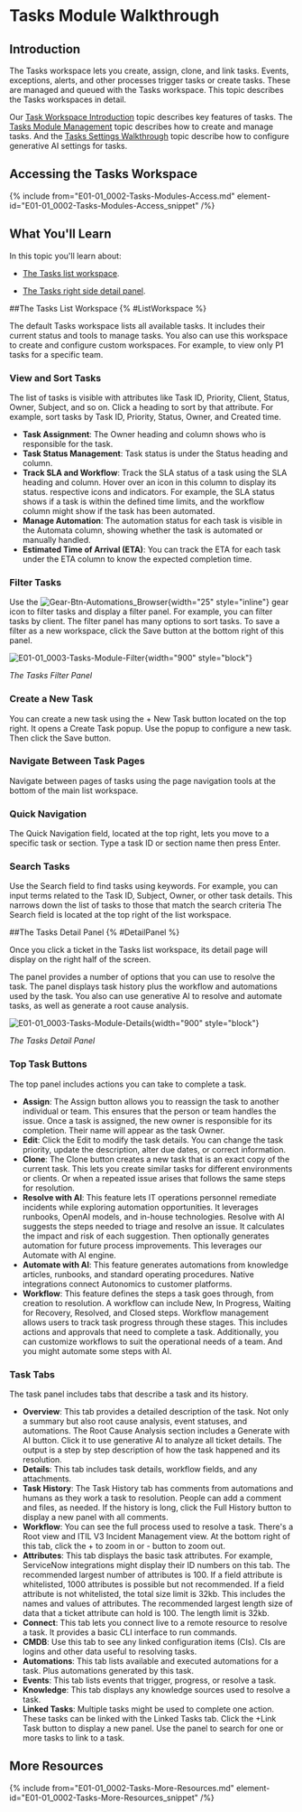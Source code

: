 # Tasks Module Walkthrough

## Introduction

The Tasks workspace lets you create, assign, clone, and link tasks. Events, exceptions, alerts, and other processes trigger tasks or create tasks. These are managed and queued with the Tasks workspace. This topic describes the Tasks workspaces in detail.

Our [Task Workspace Introduction](E01-01_0002-Tasks-Module-Intro.md) topic describes key features of tasks. The [Tasks Module Management](E01-01_0004-Tasks-Mgmnt.md) topic describes how to create and manage tasks. And the [Tasks Settings Walkthrough](E01-01_0005-Settings-Mod-Walk.md) topic describe how to configure generative AI settings for tasks.

## Accessing the Tasks Workspace

{% include from="E01-01_0002-Tasks-Modules-Access.md" element-id="E01-01_0002-Tasks-Modules-Access_snippet" /%}

## What You'll Learn

In this topic you'll learn about:

* [The Tasks list workspace](#ListWorkspace).

* [The Tasks right side detail panel](#DetailPanel).

##The Tasks List Workspace {% #ListWorkspace %}

The default Tasks workspace lists all available tasks. It includes their current status and tools to manage tasks. You also can use this workspace to create and configure custom workspaces. For example, to view only P1 tasks for a specific team.

### View and Sort Tasks

The list of tasks is visible with attributes like Task ID, Priority, Client, Status, Owner, Subject, and so on. Click a heading to sort by that attribute. For example, sort tasks by Task ID, Priority, Status, Owner, and Created time.

* **Task Assignment**: The Owner heading and column shows who is responsible for the task.
* **Task Status Management**: Task status is under the Status heading and column.
* **Track SLA and Workflow**: Track the SLA status of a task using the SLA heading and column. Hover over an icon in this column to display its status. respective icons and indicators. For example, the SLA status shows if a task is within the defined time limits, and the workflow column might show if the task has been automated.
* **Manage Automation**: The automation status for each task is visible in the Automata column, showing whether the task is automated or manually handled.
* **Estimated Time of Arrival (ETA)**: You can track the ETA for each task under the ETA column to know the expected completion time.

### Filter Tasks

Use the ![Gear-Btn-Automations_Browser](Gear-Btn-Automations_Browser.png){width="25" style="inline"} gear icon to filter tasks and display a filter panel. For example, you can filter tasks by client. The filter panel has many options to sort tasks. To save a filter as a new workspace, click the Save button at the bottom right of this panel.

![E01-01_0003-Tasks-Module-Filter](E01-01_0003-Tasks-Module-Filter.png){width="900" style="block"}

*The Tasks Filter Panel*

### Create a New Task

You can create a new task using the + New Task button located on the top right. It opens a Create Task popup. Use the popup to configure a new task. Then click the Save button.

### Navigate Between Task Pages

Navigate between pages of tasks using the page navigation tools at the bottom of the main list workspace.

### Quick Navigation

The Quick Navigation field, located at the top right, lets you move to a specific task or section. Type a task ID or section name then press Enter.

### Search Tasks

Use the Search field to find tasks using keywords. For example, you can input terms related to the Task ID, Subject, Owner, or other task details. This narrows down the list of tasks to those that match the search criteria The Search field is located at the top right of the list workspace.

##The Tasks Detail Panel {% #DetailPanel %}

Once you click a ticket in the Tasks list workspace, its detail page will display on the right half of the screen.

The panel provides a number of options that you can use to resolve the task. The panel displays task history plus the workflow and automations used by the task. You also can use generative AI to resolve and automate tasks, as well as generate a root cause analysis.

![E01-01_0003-Tasks-Module-Details](E01-01_0003-Tasks-Module-Details.png){width="900" style="block"}

*The Tasks Detail Panel*

### Top Task Buttons

The top panel includes actions you can take to complete a task.

* **Assign**: The Assign button allows you to reassign the task to another individual or team. This ensures that the person or team handles the issue. Once a task is assigned, the new owner is responsible for its completion. Their name will appear as the task Owner.
* **Edit**: Click the Edit to modify the task details. You can change the task priority, update the description, alter due dates, or correct information.
* **Clone**: The Clone button creates a new task that is an exact copy of the current task. This lets you create similar tasks for different environments or clients. Or when a repeated issue arises that follows the same steps for resolution.
* **Resolve with AI**: This feature lets IT operations personnel remediate incidents while exploring automation opportunities. It leverages runbooks, OpenAI models, and in-house technologies. Resolve with AI suggests the steps needed to triage and resolve an issue. It calculates the impact and risk of each suggestion. Then optionally generates automation for future process improvements. This leverages our Automate with AI engine.
* **Automate with AI**: This feature generates automations from knowledge articles, runbooks, and standard operating procedures. Native integrations connect Autonomics to customer platforms.
* **Workflow**: This feature defines the steps a task goes through, from creation to resolution. A workflow can include New, In Progress, Waiting for Recovery, Resolved, and Closed steps. Workflow management allows users to track task progress through these stages. This includes actions and approvals that need to complete a task. Additionally, you can customize workflows to suit the operational needs of a team. And you might automate some steps with AI.

### Task Tabs

The task panel includes tabs that describe a task and its history.

* **Overview**: This tab provides a detailed description of the task. Not only a summary but also root cause analysis, event statuses, and automations. The Root Cause Analysis section includes a Generate with AI button. Click it to use generative AI to analyze all ticket details. The output is a step by step description of how the task happened and its resolution.
* **Details**: This tab includes task details, workflow fields, and any attachments.
* **Task History**: The Task History tab has comments from automations and humans as they work a task to resolution. People can add a comment and files, as needed. If the history is long, click the Full History button to display a new panel with all comments.
* **Workflow**: You can see the full process used to resolve a task. There's a Root view and ITIL V3 Incident Management view. At the bottom right of this tab, click the + to zoom in or - button to zoom out.
* **Attributes**: This tab displays the basic task attributes. For example, ServiceNow integrations might display their ID numbers on this tab. The recommended largest number of attributes is 100. If a field attribute is whitelisted, 1000 attributes is possible but not recommended. If a field attribute is not whitelisted, the total size limit is 32kb. This includes the names and values of attributes. The recommended largest length size of data that a ticket attribute can hold is 100. The length limit is 32kb.
* **Connect**: This tab lets you connect live to a remote resource to resolve a task. It provides a basic CLI interface to run commands.
* **CMDB**: Use this tab to see any linked configuration items (CIs). CIs are logins and other data useful to resolving tasks.
* **Automations**: This tab lists available and executed automations for a task. Plus automations generated by this task.
* **Events**: This tab lists events that trigger, progress, or resolve a task.
* **Knowledge**: This tab displays any knowledge sources used to resolve a task.
* **Linked Tasks**: Multiple tasks might be used to complete one action. These tasks can be linked with the Linked Tasks tab. Click the +Link Task button to display a new panel. Use the panel to search for one or more tasks to link to a task.



## More Resources

{% include from="E01-01_0002-Tasks-More-Resources.md" element-id="E01-01_0002-Tasks-More-Resources_snippet" /%}